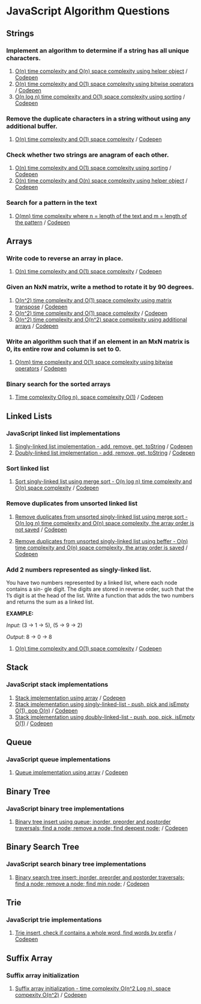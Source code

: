 # JavaScript Algorithm Questions

## Strings

### Implement an algorithm to determine if a string has all unique characters.
  1. [O(n) time complexity and O(n) space complexity using helper object](https://github.com/1rosehip/JavaScript-Algorithm-Questions/blob/master/determine-if-a-string-has-all-unique-characters-1.js) / [Codepen](https://codepen.io/1rosehip/pen/KeyNYV)
  2. [O(n) time complexity and O(1) space complexity using bitwise operators](https://github.com/1rosehip/JavaScript-Algorithm-Questions/blob/master/determine-if-a-string-has-all-unique-characters-2.js) / [Codepen](https://codepen.io/1rosehip/pen/vrWgeq)
  3. [O(n log n) time complexity and O(1) space complexity using sorting](https://github.com/1rosehip/JavaScript-Algorithm-Questions/blob/master/determine-if-a-string-has-all-unique-characters-3.js) / [Codepen](https://codepen.io/1rosehip/pen/NzwoQK)

### Remove the duplicate characters in a string without using any additional buffer.
  1. [O(n) time complexity and O(1) space complexity](https://github.com/1rosehip/JavaScript-Algorithm-Questions/blob/master/remove-the-duplicate-character-in-a-string.js) / [Codepen](https://codepen.io/1rosehip/pen/ZRvzKE)

### Check whether two strings are anagram of each other.
  1. [O(n) time complexity and O(1) space complexity using sorting](https://github.com/1rosehip/JavaScript-Algorithm-Questions/blob/master/check-whether-two-strings-are-anagram-of-each-other.js) / [Codepen](https://codepen.io/1rosehip/pen/YvYzOb?editors=0011)
  2. [O(n) time complexity and O(n) space complexity using helper object](https://github.com/1rosehip/JavaScript-Algorithm-Questions/blob/master/check-whether-two-strings-are-anagram-of-each-other-2.js) / [Codepen](https://codepen.io/1rosehip/pen/zaprQO?editors=0011)
  
### Search for a pattern in the text  
  1. [O(mn) time complexity where n = length of the text and m = length of the pattern](https://github.com/1rosehip/JavaScript-Algorithm-Questions/blob/master/search-pattern-1.js) / [Codepen](https://codepen.io/1rosehip/pen/xJVqKq)
  
## Arrays  
  
### Write code to reverse an array in place.
  1. [O(n) time complexity and O(1) space complexity](https://github.com/1rosehip/JavaScript-Algorithm-Questions/blob/master/reverse-an-array-in-place) / [Codepen](https://codepen.io/1rosehip/pen/vrWowx)
 
### Given an NxN matrix, write a method to rotate it by 90 degrees.
  1. [O(n^2) time complexity and O(1) space complexity using matrix transpose](https://github.com/1rosehip/JavaScript-Algorithm-Questions/blob/master/rotate-matrix-90-deg.js) / [Codepen](https://codepen.io/1rosehip/pen/ZRoENO)
  2. [O(n^2) time complexity and O(1) space complexity](https://github.com/1rosehip/JavaScript-Algorithm-Questions/blob/master/rotate-matrix-90-deg-2.js) / [Codepen](https://codepen.io/1rosehip/pen/bKMdNq)
  3. [O(n^2) time complexity and O(n^2) space complexity using additional arrays](https://github.com/1rosehip/JavaScript-Algorithm-Questions/blob/master/rotate-matrix-90-deg-3.js) / [Codepen](https://codepen.io/1rosehip/pen/JZvyGM)
  
### Write an algorithm such that if an element in an MxN matrix is 0, its entire row and column is set to 0.
  1. [O(nm) time complexity and O(1) space complexity using bitwise operators](https://github.com/1rosehip/JavaScript-Algorithm-Questions/blob/master/if-element-in-mn-matrix-0-entire-row-and-column-0.js) / [Codepen](https://codepen.io/1rosehip/pen/vrjwzG?editors=0011)
  
### Binary search for the sorted arrays  
  1. [Time complexity O(log n), space complexity	O(1)](https://github.com/1rosehip/JavaScript-Algorithm-Questions/blob/master/binary-search.js) / [Codepen](https://codepen.io/1rosehip/pen/ZjYyGB)

## Linked Lists  

### JavaScript linked list implementations
  1. [Singly-linked list implementation - add, remove, get, toString](https://github.com/1rosehip/JavaScript-Algorithm-Questions/blob/master/singly-linked-list.js) / [Codepen](https://codepen.io/1rosehip/pen/NzMQZr?editors=1111)  
  2. [Doubly-linked list implementation - add, remove, get, toString](https://github.com/1rosehip/JavaScript-Algorithm-Questions/blob/master/doubly-linked-list.js) / [Codepen](https://codepen.io/1rosehip/pen/GGGrZE) 
  
### Sort linked list
  1. [Sort singly-linked list using merge sort - O(n log n) time complexity and O(n) space complexity](https://github.com/1rosehip/JavaScript-Algorithm-Questions/blob/master/singly-linked-list-merge-sort.js) / [Codepen](https://codepen.io/1rosehip/pen/jKKyzd)  
  
### Remove duplicates from unsorted linked list  
  1. [Remove duplicates from unsorted singly-linked list using merge sort - O(n log n) time complexity and O(n) space complexity, the array order is not saved](https://github.com/1rosehip/JavaScript-Algorithm-Questions/blob/master/singly-linked-list-remove-duplicates.js) / [Codepen](https://codepen.io/1rosehip/pen/gKKyxQ)  
  
  2. [Remove duplicates from unsorted singly-linked list using beffer - O(n) time complexity and O(n) space complexity, the array order is saved](https://github.com/1rosehip/JavaScript-Algorithm-Questions/blob/master/singly-linked-list-remove-duplicates-2.js) / [Codepen](https://codepen.io/1rosehip/pen/XYYQqM)  
  
### Add 2 numbers represented as singly-linked list.
You have two numbers represented by a linked list, where each node contains a sin- gle digit. The digits are stored in reverse order, such that the 1’s digit is at the head of the list. Write a function that adds the two numbers and returns the sum as a linked list.

**EXAMPLE:**

*Input*: (3 -> 1 -> 5), (5 -> 9 -> 2)

*Output*: 8 -> 0 -> 8


  1. [O(n) time complexity and O(1) space complexity](https://github.com/1rosehip/JavaScript-Algorithm-Questions/blob/master/add-2-numbers-represented-as-linked-list.js) / [Codepen](https://codepen.io/1rosehip/pen/JZBRwM?editors=1011)  
  
## Stack

### JavaScript stack implementations
  1. [Stack implementation using array](https://github.com/1rosehip/JavaScript-Algorithm-Questions/blob/master/stack-1.js) / [Codepen](https://codepen.io/1rosehip/pen/RJYrjQ)  
  2. [Stack implementation using singly-linked-list - push, pick and isEmpty O(1), pop O(n)](https://github.com/1rosehip/JavaScript-Algorithm-Questions/blob/master/stack-2.js) / [Codepen](https://codepen.io/1rosehip/pen/Kexzrm)  
  3. [Stack implementation using doubly-linked-list - push, pop, pick, isEmpty O(1)](https://github.com/1rosehip/JavaScript-Algorithm-Questions/blob/master/stack-3.js) / [Codepen](https://codepen.io/1rosehip/pen/QxVEJx)  
  
## Queue

### JavaScript queue implementations
  1. [Queue implementation using array](https://github.com/1rosehip/JavaScript-Algorithm-Questions/blob/master/queue-1.js) / [Codepen](https://codepen.io/1rosehip/pen/xzyJme)  
  
## Binary Tree

### JavaScript binary tree implementations
  1. [Binary tree insert using queue; inorder, preorder and postorder traversals; find a node; remove a node; find deepest node;](https://github.com/1rosehip/JavaScript-Algorithm-Questions/blob/master/btree-1.js) / [Codepen](https://codepen.io/1rosehip/pen/WyPpxR)    
  
## Binary Search Tree

### JavaScript search binary tree implementations
  1. [Binary search tree insert; inorder, preorder and postorder traversals; find a node; remove a node; find min node;](https://github.com/1rosehip/JavaScript-Algorithm-Questions/blob/master/bst-1.js) / [Codepen](https://codepen.io/1rosehip/pen/GGaVRd)      
  
## Trie

### JavaScript trie implementations
  1. [Trie insert, check if contains a whole word, find words by prefix](https://github.com/1rosehip/JavaScript-Algorithm-Questions/blob/master/trie-1.js) / [Codepen](https://codepen.io/1rosehip/pen/XYvEZO)    
  
## Suffix Array

### Suffix array initialization
  1. [Suffix array initialization - time complexity O(n^2 Log n), space compexity O(n^2)](https://github.com/1rosehip/JavaScript-Algorithm-Questions/blob/master/suffix-array-build.js) / [Codepen](https://codepen.io/1rosehip/pen/YvmvQR)    
